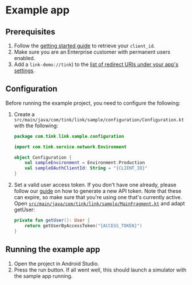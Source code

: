 # Example app

## Prerequisites

1. Follow the [getting started guide](https://docs.tink.com/resources/getting-started/set-up-your-account) to retrieve your `client_id`.
2. Make sure you are an Enterprise customer with permanent users enabled.
3. Add a `link-demo://tink`) to the [list of redirect URIs under your app's settings](https://console.tink.com/overview).

## Configuration

Before running the example project, you need to configure the following:

1. Create a `src/main/java/com/tink/link/sample/configuration/Configuration.kt` with the following:

   ```kotlin
   package com.tink.link.sample.configuration

   import com.tink.service.network.Environment

   object Configuration {
       val sampleEnvironment = Environment.Production
       val sampleOAuthClientId: String = "{CLIENT_ID}"
   }
   ```

2. Set a valid user access token. If you don't have one already, please follow our [guide](https://docs.tink.com/resources/getting-started/get-access-token) on how to generate a new API token. Note that these can expire, so make sure that you're using one that's currently active.
   Open [`src/main/java/com/tink/link/sample/MainFragment.kt`](src/main/java/com/tink/link/sample/MainFragment.kt) and adapt getUser:
   ```kotlin
   private fun getUser(): User {
       return getUserByAccessToken("{ACCESS_TOKEN}")
   }
   ```

## Running the example app

1. Open the project in Android Studio.
2. Press the run button. If all went well, this should launch a simulator with the sample app running.
